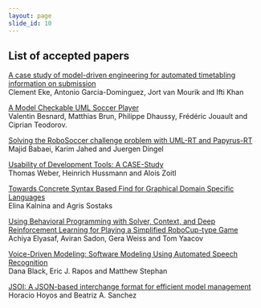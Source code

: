 ```yaml
---
layout: page
slide_id: 10
---
```


## List of accepted papers
 
 
[A case study of model-driven engineering for automated timetabling information on submission]()   
Clement Eke, Antonio Garcia-Dominguez, Jort van Mourik and Ifti Khan


[A Model Checkable UML Soccer Player]()  
Valentin Besnard, Matthias Brun, Philippe Dhaussy, Frédéric Jouault and Ciprian Teodorov.

[Solving the RoboSoccer challenge problem with UML-RT and Papyrus-RT]()  
Majid Babaei, Karim Jahed and Juergen Dingel


[Usability of Development Tools: A CASE-Study]()   
Thomas Weber, Heinrich Hussmann and Alois Zoitl



[Towards Concrete Syntax Based Find for Graphical Domain Specific Languages]()   
Elina Kalnina and Agris Sostaks

[Using Behavioral Programming with Solver, Context, and Deep Reinforcement Learning for Playing a Simplified RoboCup-type Game]()   
Achiya Elyasaf, Aviran Sadon, Gera Weiss and Tom Yaacov


[Voice-Driven Modeling: Software Modeling Using Automated Speech Recognition]()   
Dana Black, Eric J. Rapos and Matthew Stephan


[JSOI: A JSON-based interchange format for efficient model management]()   
Horacio Hoyos and Beatriz A. Sanchez




